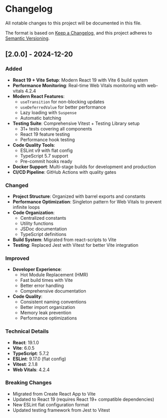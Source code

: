# Changelog

All notable changes to this project will be documented in this file.

The format is based on [Keep a Changelog](https://keepachangelog.com/en/1.0.0/),
and this project adheres to [Semantic Versioning](https://semver.org/spec/v2.0.0.html).

## [2.0.0] - 2024-12-20

### Added
- **React 19 + Vite Setup**: Modern React 19 with Vite 6 build system
- **Performance Monitoring**: Real-time Web Vitals monitoring with web-vitals 4.2.4
- **Modern React Features**: 
  - `useTransition` for non-blocking updates
  - `useDeferredValue` for better performance
  - Lazy loading with `Suspense`
  - Automatic batching
- **Testing Suite**: Comprehensive Vitest + Testing Library setup
  - 31+ tests covering all components
  - React 19 feature testing
  - Performance hook testing
- **Code Quality Tools**:
  - ESLint v9 with flat config
  - TypeScript 5.7 support
  - Pre-commit hooks ready
- **Docker Support**: Multi-stage builds for development and production
- **CI/CD Pipeline**: GitHub Actions with quality gates

### Changed
- **Project Structure**: Organized with barrel exports and constants
- **Performance Optimization**: Singleton pattern for Web Vitals to prevent infinite loops
- **Code Organization**: 
  - Centralized constants
  - Utility functions
  - JSDoc documentation
  - TypeScript definitions
- **Build System**: Migrated from react-scripts to Vite
- **Testing**: Replaced Jest with Vitest for better Vite integration

### Improved
- **Developer Experience**: 
  - Hot Module Replacement (HMR)
  - Fast build times with Vite
  - Better error handling
  - Comprehensive documentation
- **Code Quality**:
  - Consistent naming conventions
  - Better import organization
  - Memory leak prevention
  - Performance optimizations

### Technical Details
- **React**: 19.1.0
- **Vite**: 6.0.5
- **TypeScript**: 5.7.2
- **ESLint**: 9.17.0 (flat config)
- **Vitest**: 2.1.8
- **Web Vitals**: 4.2.4

### Breaking Changes
- Migrated from Create React App to Vite
- Updated to React 19 (requires React 19+ compatible dependencies)
- New ESLint flat configuration format
- Updated testing framework from Jest to Vitest 
